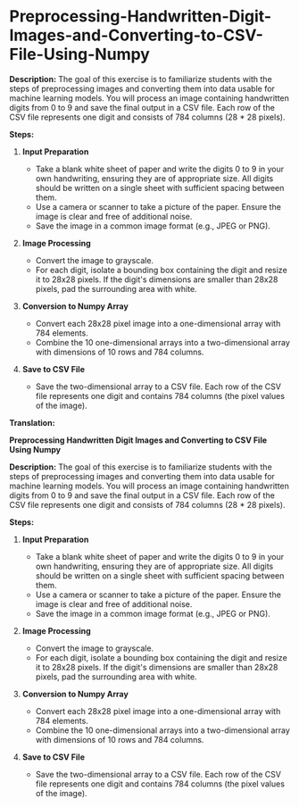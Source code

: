 # Preprocessing-Handwritten-Digit-Images-and-Converting-to-CSV-File-Using-Numpy

**Description:**
The goal of this exercise is to familiarize students with the steps of preprocessing images and converting them into data usable for machine learning models. You will process an image containing handwritten digits from 0 to 9 and save the final output in a CSV file. Each row of the CSV file represents one digit and consists of 784 columns (28 * 28 pixels).

**Steps:**

1. **Input Preparation**
   - Take a blank white sheet of paper and write the digits 0 to 9 in your own handwriting, ensuring they are of appropriate size. All digits should be written on a single sheet with sufficient spacing between them.
   - Use a camera or scanner to take a picture of the paper. Ensure the image is clear and free of additional noise.
   - Save the image in a common image format (e.g., JPEG or PNG).

2. **Image Processing**
   - Convert the image to grayscale.
   - For each digit, isolate a bounding box containing the digit and resize it to 28x28 pixels. If the digit's dimensions are smaller than 28x28 pixels, pad the surrounding area with white.

3. **Conversion to Numpy Array**
   - Convert each 28x28 pixel image into a one-dimensional array with 784 elements.
   - Combine the 10 one-dimensional arrays into a two-dimensional array with dimensions of 10 rows and 784 columns.

4. **Save to CSV File**
   - Save the two-dimensional array to a CSV file. Each row of the CSV file represents one digit and contains 784 columns (the pixel values of the image).

**Translation:**

**Preprocessing Handwritten Digit Images and Converting to CSV File Using Numpy**

**Description:**
The goal of this exercise is to familiarize students with the steps of preprocessing images and converting them into data usable for machine learning models. You will process an image containing handwritten digits from 0 to 9 and save the final output in a CSV file. Each row of the CSV file represents one digit and consists of 784 columns (28 * 28 pixels).

**Steps:**

1. **Input Preparation**
   - Take a blank white sheet of paper and write the digits 0 to 9 in your own handwriting, ensuring they are of appropriate size. All digits should be written on a single sheet with sufficient spacing between them.
   - Use a camera or scanner to take a picture of the paper. Ensure the image is clear and free of additional noise.
   - Save the image in a common image format (e.g., JPEG or PNG).

2. **Image Processing**
   - Convert the image to grayscale.
   - For each digit, isolate a bounding box containing the digit and resize it to 28x28 pixels. If the digit's dimensions are smaller than 28x28 pixels, pad the surrounding area with white.

3. **Conversion to Numpy Array**
   - Convert each 28x28 pixel image into a one-dimensional array with 784 elements.
   - Combine the 10 one-dimensional arrays into a two-dimensional array with dimensions of 10 rows and 784 columns.

4. **Save to CSV File**
   - Save the two-dimensional array to a CSV file. Each row of the CSV file represents one digit and contains 784 columns (the pixel values of the image).
